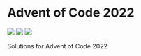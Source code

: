 # Advent of Code 2022

![](https://img.shields.io/badge/day%20📅-9-blue)
![](https://img.shields.io/badge/days%20completed-3-red)
![](https://img.shields.io/badge/stars%20⭐-6-yellow)

Solutions for Advent of Code 2022
